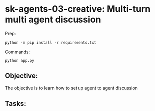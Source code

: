 # sk-agents-03-creative: Multi-turn multi agent discussion

Prep:
```
python -m pip install -r requirements.txt
```

Commands:

```
python app.py
```

## Objective:

The objective is to learn how to set up agent to agent discussion

## Tasks:

